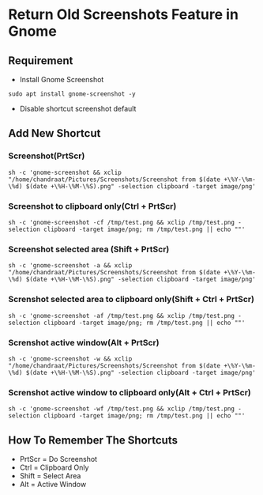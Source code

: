 # Return Old Screenshots Feature in Gnome

## Requirement

- Install Gnome Screenshot

```
sudo apt install gnome-screenshot -y
```

- Disable shortcut screenshot default

## Add New Shortcut

### Screenshot(PrtScr)

```
sh -c 'gnome-screenshot && xclip "/home/chandraat/Pictures/Screenshots/Screenshot from $(date +\%Y-\%m-\%d) $(date +\%H-\%M-\%S).png" -selection clipboard -target image/png'
```

### Screenshot to clipboard only(Ctrl + PrtScr)

```
sh -c 'gnome-screenshot -cf /tmp/test.png && xclip /tmp/test.png -selection clipboard -target image/png; rm /tmp/test.png || echo ""'
```

### Screenshot selected area (Shift + PrtScr)

```
sh -c 'gnome-screenshot -a && xclip "/home/chandraat/Pictures/Screenshots/Screenshot from $(date +\%Y-\%m-\%d) $(date +\%H-\%M-\%S).png" -selection clipboard -target image/png'
```

### Screnshot selected area to clipboard only(Shift + Ctrl + PrtScr)

```
sh -c 'gnome-screenshot -af /tmp/test.png && xclip /tmp/test.png -selection clipboard -target image/png; rm /tmp/test.png || echo ""'
```

### Screnshot active window(Alt + PrtScr)

```
sh -c 'gnome-screenshot -w && xclip "/home/chandraat/Pictures/Screenshots/Screenshot from $(date +\%Y-\%m-\%d) $(date +\%H-\%M-\%S).png" -selection clipboard -target image/png'
```

### Screnshot active window to clipboard only(Alt + Ctrl + PrtScr)

```
sh -c 'gnome-screenshot -wf /tmp/test.png && xclip /tmp/test.png -selection clipboard -target image/png; rm /tmp/test.png || echo ""'
```

## How To Remember The Shortcuts

- PrtScr = Do Screenshot
- Ctrl = Clipboard Only
- Shift = Select Area
- Alt = Active Window
